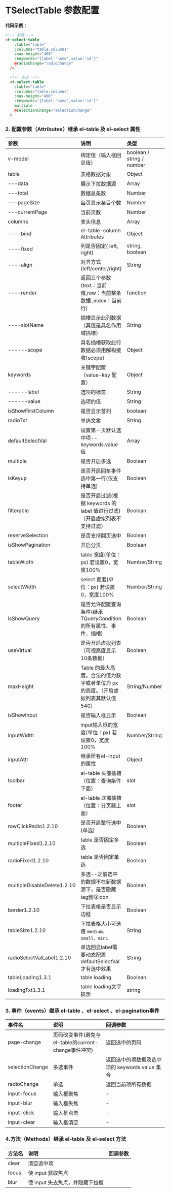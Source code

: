 # TSelectTable 参数配置

**代码示例：**

```html
<!-- 单选 -->
<t-select-table
    :table="table"
    :columns="table.columns"
    :max-height="400"
    :keywords="{label:'name',value:'id'}"
    @radioChange="radioChange"
  />

  <!-- 多选 -->
  <t-select-table
    :table="table"
    :columns="table.columns"
    :max-height="400"
    :keywords="{label:'name',value:'id'}"
    multiple
    @selectionChange="selectionChange"
  >

```

### 2. 配置参数（Attributes）继承 el-table 及 el-select 属性

| 参数                                         | 说明                                                                              | 类型                      | 默认值     |
| :------------------------------------------- | :-------------------------------------------------------------------------------- | :------------------------ | :--------- |
| v-model                                      | 绑定值（输入框回显值）                                                            | boolean / string / number | -          |
| table                                        | 表格数据对象                                                                      | Object                    | {}         |
| ---data                                      | 展示下拉数据源                                                                    | Array                     | []         |
| ---total                                     | 数据总条数                                                                        | Number                    | -          |
| ---pageSize                                  | 每页显示条目个数                                                                  | Number                    | -          |
| ---currentPage                               | 当前页数                                                                          | Number                    | -          |
| columns                                      | 表头信息                                                                          | Array                     | []         |
| ----bind                                     | el-table-column Attributes                                                        | Object                    | -          |
| ----fixed                                    | 列是否固定( left, right)                                                          | string, boolean           | -          |
| ----align                                    | 对齐方式(left/center/right)                                                       | String                    | center     |
| ----render                                   | 返回三个参数(text：当前值,row：当前整条数据 ,index：当前行)                       | function                  | -          |
| ----slotName                                 | 插槽显示此列数据（其值是具名作用域插槽）                                          | String                    | -          |
| ------scope                                  | 具名插槽获取此行数据必须用解构接收{scope}                                         | Object                    | 当前行数据 |
| keywords                                     | 关键字配置（value-key 配置）                                                      | Object                    | 无         |
| ------label                                  | 选项的标签                                                                        | String                    | ‘label’    |
| ------value                                  | 选项的值                                                                          | String                    | ‘value’    |
| isShowFirstColumn                            | 是否显示首列                                                                      | boolean                   | true       |
| radioTxt                                     | 单选文案                                                                          | String                    | 单选       |
| defaultSelectVal                             | 设置第一页默认选中项--keywords.value 值                                           | Array                     | -          |
| multiple                                     | 是否开启多选                                                                      | Boolean                   | false      |
| isKeyup                                      | 是否开启回车事件选中第一行(仅支持单选)                                            | Boolean                   | false      |
| filterable                                   | 是否开启过滤(根据 keywords 的 label 值进行过滤) （开启虚拟列表不支持过滤）        | Boolean                   | true       |
| reserveSelection                             | 是否支持翻页选中                                                                  | Boolean                   | true       |
| isShowPagination                             | 开启分页                                                                          | Boolean                   | false      |
| tableWidth                                   | table 宽度(单位：px) 若设置0，宽度100%                                            | Number/String             | 550        |
| selectWidth                                  | select 宽度(单位：px) 若设置0，宽度100%                                           | Number/String             | 0          |
| isShowQuery                                  | 是否允许配置查询条件(继承TQueryCondition的所有属性、事件、插槽)                   | Boolean                   | false      |
| useVirtual                                   | 是否开启虚拟列表（可视高度显示10条数据）                                          | Boolean                   | false      |
| maxHeight                                    | Table 的最大高度。合法的值为数字或者单位为 px 的高度。（开启虚拟列表其默认值540） | String/Number             | false      |
| isShowInput                                  | 是否输入框显示                                                                    | Boolean                   | false      |
| inputWidth                                   | input输入框的宽度(单位：px) 若设置0，宽度100%                                     | Number/String             | 550        |
| inputAttr                                    | 继承所有el-input的属性                                                            | Object                    | -          |
| toolbar                                      | el-table 头部插槽（位置：查询条件下面）                                           | slot                      | -          |
| footer                                       | el-table 底部插槽（位置：分页器上面）                                             | slot                      | -          |
| rowClickRadio<el-tag>1.2.10</el-tag>         | 是否开启整行选中(单选)                                                            | Boolean                   | true       |
| multipleFixed<el-tag>1.2.10</el-tag>         | table 是否固定多选                                                                | Boolean                   | false      |
| radioFixed<el-tag>1.2.10</el-tag>            | table 是否固定单选                                                                | Boolean                   | false      |
| multipleDisableDelete<el-tag>1.2.10</el-tag> | 多选--之前选中的数据不在新数据源下，是否隐藏tag删除icon                           | Boolean                   | true       |
| border<el-tag>1.2.10</el-tag>                | 下拉表格是否显示边框                                                              | Boolean                   | true       |
| tableSize<el-tag>1.2.10</el-tag>             | 下拉表格大小可选值 `medium、small、mini`                                          | String                    | -          |
| radioSelectValLabel<el-tag>1.2.10</el-tag>   | 单选回显label需要动态配置defaultSelectVal 才有选中效果                            | String                    | -          |
| tableLoading<el-tag>1.3.1</el-tag>           | table loading                                                                     | Boolean                   | false      |
| loadingTxt<el-tag>1.3.1</el-tag>             | table loading文字提示                                                             | string                    | 加载中...  |

### 3. 事件（events）继承 el-table 、el-select 、el-pagination事件

| 事件名          | 说明                                                 | 回调参数                                       |
| :-------------- | :--------------------------------------------------- | :--------------------------------------------- |
| page-change     | 页码改变事件(避免与el-table的current-change事件冲突) | 返回选中的页码                                 |
| selectionChange | 多选事件                                             | 返回选中的项数据及选中项的 keywords.value 集合 |
| radioChange     | 单选                                                 | 返回当前项所有数据                             |
| input-focus     | 输入框聚焦                                           | -                                              |
| input-blur      | 输入框失焦                                           | -                                              |
| input-click     | 输入框点击                                           | -                                              |
| input-clear     | 输入框清空                                           | -                                              |

### 4.方法（Methods）继承 el-table 及 el-select 方法

| 方法名 | 说明                            | 回调参数 |
| :----- | :------------------------------ | :------- |
| clear  | 清空选中项                      |          |
| focus  | 使 input 获取焦点               |          |
| blur   | 使 input 失去焦点，并隐藏下拉框 |          |